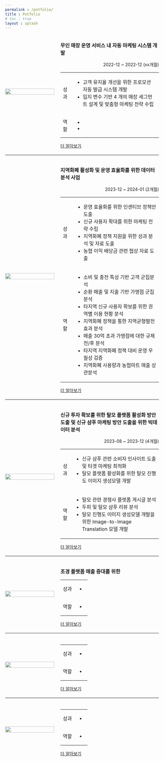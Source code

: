 ```yaml
---
permalink : /potfolio/
title : Potfolio
# toc : true
layout : splash
---
```


<style>
    .project-container {
        display: flex;
        align-items: center;
        margin-bottom: 20px;
    }
    .image-left {
        flex: 1;
        margin-right: 20px;
    }
    .detail-right {
        flex: 2;
    }
    .project-container img {
        width: 100%;
        height: auto;
    }
    .project-container a {
        text-align: right;
    }
    .project-right{
        text-align: right;
    }
</style>

<div class="project-container">
    <div class="image-left">
        <img src="{{ site.url }}{{ site.baseurl }}/_pages/images_pages/project03/sample03.png"> 
    </div>
    <div class="detail-right">
        <h3>무인 매장 운영 서비스 내 자동 마케팅 시스템 개발</h3>
        <p class="project-right">2022-12 ~ 2022-12 (xx개월)</p>
        <table>
            <tr>
                <td>성과</td>
                <td>
                    <ul>
                        <li>고객 유지율 개선을 위한 프로모션 자동 발급 시스템 개발</li>
                        <li>입지 변수 기반 4 개의 매장 세그먼트 설계 및 맞춤형 마케팅 전략 수립</li>
                    </ul>
                </td>
            </tr>
            <tr>
                <td>역할</td>
                <td>
                    <ul>
                        <li></li>
                        <li></li>
                    </ul>
                </td>
            </tr>
        </table>
        <a href="/project01/">더 알아보기</a>
    </div>
</div>
<hr>
<div class="project-container">
    <div class="image-left">
        <img src="{{ site.url }}{{ site.baseurl }}/_pages/images_pages/project03/sample03.png"> 
    </div>
    <div class="detail-right">
        <h3>지역화폐 활성화 및 운영 효율화를 위한 데이터 분석 사업</h3>
        <p class="project-right">2023-12 ~ 2024-01 (2개월)</p>
        <table>
            <tr>
                <td>성과</td>
                <td>
                    <ul>
                        <li>운영 효율화를 위한 인센티브 정책안 도출</li>
                        <li>신규 사용자 확대를 위한 마케팅 전략 수립</li>
                        <li>지역화폐 정책 지원을 위한 성과 분석 및 자료 도출</li>
                        <li>농협 이익 배당금 관련 협상 자료 도출</li>
                    </ul>
                </td>
            </tr>
            <tr>
                <td>역할</td>
                <td>
                    <ul>
                        <li>소비 및 충전 특성 기반 고객 군집분석</li>
                        <li>순환 매출 및 지출 기반 가맹점 군집분석</li>
                        <li>타지역 신규 사용자 확보를 위한 권역별 이용 현황 분석</li>
                        <li>지역화폐 정책을 통한 지역균형발전 효과 분석</li>
                        <li>매출 30억 초과 가맹점에 대한 규제 전/후 분석</li>
                        <li>타지역 지역화폐 정책 대비 운영 우월성 검증</li>
                        <li>지역화폐 사용량과 농협마트 매출 상관분석</li>
                    </ul>
                </td>
            </tr>
        </table>
        <a href="/project01/">더 알아보기</a>
    </div>
</div>
<hr>
<div class="project-container">
    <div class="image-left">
        <img src="{{ site.url }}{{ site.baseurl }}/_pages/images_pages/project03/sample03.png"> 
    </div>
    <div class="detail-right">
        <h3>신규 투자 확보를 위한 탈모 플랫폼 활성화 방안 도출 및 신규 샴푸 마케팅 방안 도출을 위한 빅데이터 분석</h3>
        <p class="project-right">2023-08 ~ 2023-12 (4개월)</p>
        <table>
            <tr>
                <td>성과</td>
                <td>
                    <ul>
                        <li>신규 샴푸 관련 소비자 인사이트 도출 및 타겟 마케팅 최적화</li>
                        <li>탈모 플랫폼 활성화를 위한 탈모 진행도 이미지 생성모델 개발</li>
                    </ul>
                </td>
            </tr>
            <tr>
                <td>역할</td>
                <td>
                    <ul>
                        <li>탈모 관련 경쟁사 플랫폼 게시글 분석</li>
                        <li>두피 및 탈모 샴푸 리뷰 분석</li>
                        <li>탈모 진행도 이미지 생성모델 개발을 위한 Image-to-Image Translation 모델 개발</li>
                    </ul>
                </td>
            </tr>
        </table>
        <a href="/project01/">더 알아보기</a>
    </div>
</div>
<hr>
<div class="project-container">
    <div class="image-left">
        <img src="{{ site.url }}{{ site.baseurl }}/_pages/images_pages/project03/sample03.png"> 
    </div>
    <div class="detail-right">
        <h3>조경 플랫폼 매출 증대를 위한 </h3>
        <p class="project-right"></p>
        <table>
            <tr>
                <td>성과</td>
                <td>
                    <ul>
                        <li></li>
                    </ul>
                </td>
            </tr>
            <tr>
                <td>역할</td>
                <td>
                    <ul>
                        <li></li>
                    </ul>
                </td>
            </tr>
        </table>
        <a href="/project01/">더 알아보기</a>
    </div>
</div>
<hr>
<div class="project-container">
    <div class="image-left">
        <img src="{{ site.url }}{{ site.baseurl }}/_pages/images_pages/project03/sample03.png"> 
    </div>
    <div class="detail-right">
        <h3></h3>
        <p class="project-right"></p>
        <table>
            <tr>
                <td>성과</td>
                <td>
                    <ul>
                        <li></li>
                    </ul>
                </td>
            </tr>
            <tr>
                <td>역할</td>
                <td>
                    <ul>
                        <li></li>
                    </ul>
                </td>
            </tr>
        </table>
        <a href="/project01/">더 알아보기</a>
    </div>
</div>
<hr>
<div class="project-container">
    <div class="image-left">
        <img src="{{ site.url }}{{ site.baseurl }}/_pages/images_pages/project03/sample03.png"> 
    </div>
    <div class="detail-right">
        <h3></h3>
        <p class="project-right"></p>
        <table>
            <tr>
                <td>성과</td>
                <td>
                    <ul>
                        <li></li>
                    </ul>
                </td>
            </tr>
            <tr>
                <td>역할</td>
                <td>
                    <ul>
                        <li></li>
                    </ul>
                </td>
            </tr>
        </table>
        <a href="/project01/">더 알아보기</a>
    </div>
</div>